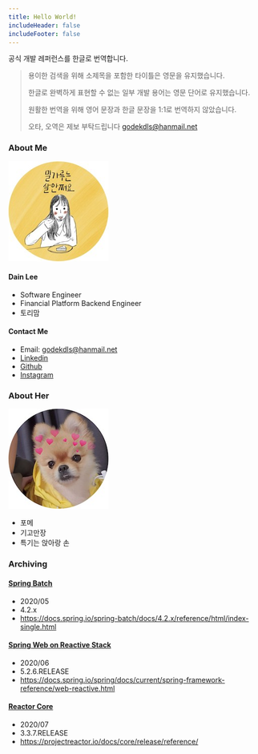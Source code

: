 ```yaml
---
title: Hello World!
includeHeader: false
includeFooter: false
---
```


공식 개발 레퍼런스를 한글로 번역합니다.

> 용이한 검색을 위해 소제목을 포함한 타이틀은 영문을 유지했습니다.
>
> 한글로 완벽하게 표현할 수 없는 일부 개발 용어는 영문 단어로 유지했습니다.
>
> 원활한 번역을 위해 영어 문장과 한글 문장을 1:1로 번역하지 않았습니다.
>
> 오타, 오역은 제보 부탁드립니다 godekdls@hanmail.net

### About Me

![profile](./images/profile.jpeg)

#### Dain Lee

- Software Engineer
- Financial Platform Backend Engineer
- 토리맘

#### Contact Me

- Email: godekdls@hanmail.net
- [Linkedin](https://www.linkedin.com/in/%EB%8B%A4%EC%9D%B8-%EC%9D%B4-844604103/)
- [Github](https://github.com/godekdls)
- [Instagram](https://www.instagram.com/dainy_bt)

### About Her

![profile](./images/tory.jpeg)

- 포메
- 기고만장
- 특기는 앉아랑 손

### Archiving

#### [Spring Batch](/Spring%20Batch/contents/)

- 2020/05
- 4.2.x
- https://docs.spring.io/spring-batch/docs/4.2.x/reference/html/index-single.html

#### [Spring Web on Reactive Stack](/Reactive%20Spring/contents/)

- 2020/06
- 5.2.6.RELEASE
- https://docs.spring.io/spring/docs/current/spring-framework-reference/web-reactive.html

#### [Reactor Core](/Reactor%20Core/contents/)
- 2020/07
- 3.3.7.RELEASE
- https://projectreactor.io/docs/core/release/reference/
